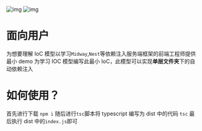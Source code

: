 ![img](https://img.shields.io/badge/npm-6.14.11-green.svg)
![img](https://img.shields.io/badge/node-14.16.0-green.svg)

# 面向用户

为想要理解 IoC 模型以学习`Midway`,`Nest`等依赖注入服务端框架的前端工程师提供最小 demo
为学习 IOC 模型编写此最小 IoC，此模型可以实现**单层文件夹**下的自动依赖注入

# 如何使用？

首先进行下载
`npm i`
随后进行`tsc`脚本将 typescript 编写为 dist 中的代码
`tsc`
最后执行 dist 中的`index.js`即可
